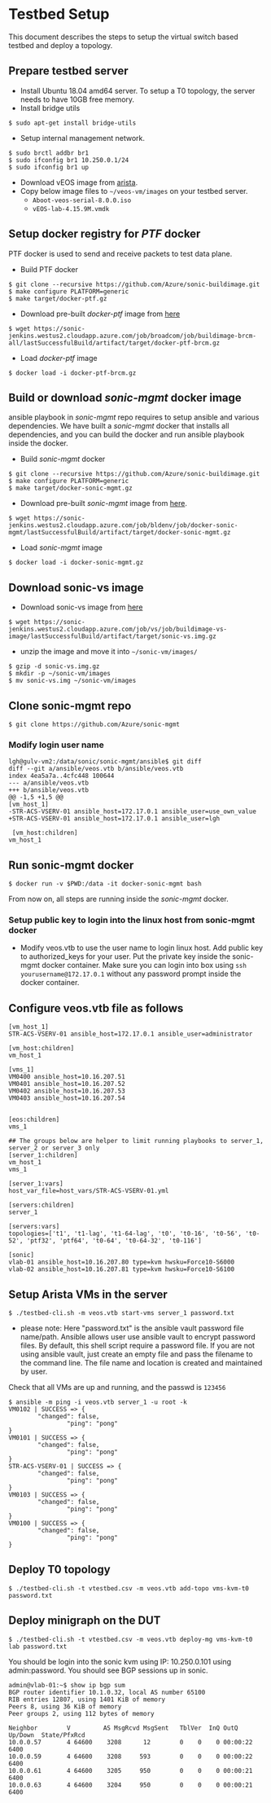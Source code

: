 # Testbed Setup

This document describes the steps to setup the virtual switch based testbed and deploy a topology.

## Prepare testbed server

- Install Ubuntu 18.04 amd64 server. To setup a T0 topology, the server needs to have 10GB free memory.
- Install bridge utils
```
$ sudo apt-get install bridge-utils
```
- Setup internal management network.

```
$ sudo brctl addbr br1
$ sudo ifconfig br1 10.250.0.1/24
$ sudo ifconfig br1 up
```


- Download vEOS image from [arista](https://www.arista.com/en/support/software-download).
- Copy below image files to ```~/veos-vm/images``` on your testbed server.
   - ```Aboot-veos-serial-8.0.0.iso```
   - ```vEOS-lab-4.15.9M.vmdk```

## Setup docker registry for *PTF* docker

PTF docker is used to send and receive packets to test data plane. 

- Build PTF docker
```
$ git clone --recursive https://github.com/Azure/sonic-buildimage.git
$ make configure PLATFORM=generic
$ make target/docker-ptf.gz
```

- Download pre-built *docker-ptf* image from [here](https://sonic-jenkins.westus2.cloudapp.azure.com/job/broadcom/job/buildimage-brcm-all/lastSuccessfulBuild/artifact/target/docker-ptf-brcm.gz)
```
$ wget https://sonic-jenkins.westus2.cloudapp.azure.com/job/broadcom/job/buildimage-brcm-all/lastSuccessfulBuild/artifact/target/docker-ptf-brcm.gz
```

- Load *docker-ptf* image
```
$ docker load -i docker-ptf-brcm.gz
```

## Build or download *sonic-mgmt* docker image

ansible playbook in *sonic-mgmt* repo requires to setup ansible and various dependencies.
We have built a *sonic-mgmt* docker that installs all dependencies, and you can build 
the docker and run ansible playbook inside the docker.

- Build *sonic-mgmt* docker
```
$ git clone --recursive https://github.com/Azure/sonic-buildimage.git
$ make configure PLATFORM=generic
$ make target/docker-sonic-mgmt.gz
```

- Download pre-built *sonic-mgmt* image from [here](https://sonic-jenkins.westus2.cloudapp.azure.com/job/bldenv/job/docker-sonic-mgmt/lastSuccessfulBuild/artifact/target/docker-sonic-mgmt.gz).
```
$ wget https://sonic-jenkins.westus2.cloudapp.azure.com/job/bldenv/job/docker-sonic-mgmt/lastSuccessfulBuild/artifact/target/docker-sonic-mgmt.gz
```

- Load *sonic-mgmt* image
```
$ docker load -i docker-sonic-mgmt.gz
```

## Download sonic-vs image

- Download sonic-vs image from [here](https://sonic-jenkins.westus2.cloudapp.azure.com/job/vs/job/buildimage-vs-image/lastSuccessfulBuild/artifact/target/sonic-vs.img.gz)
```
$ wget https://sonic-jenkins.westus2.cloudapp.azure.com/job/vs/job/buildimage-vs-image/lastSuccessfulBuild/artifact/target/sonic-vs.img.gz
```

- unzip the image and move it into ```~/sonic-vm/images/```
```
$ gzip -d sonic-vs.img.gz
$ mkdir -p ~/sonic-vm/images
$ mv sonic-vs.img ~/sonic-vm/images
```

## Clone sonic-mgmt repo

```
$ git clone https://github.com/Azure/sonic-mgmt
```

### Modify login user name
```
lgh@gulv-vm2:/data/sonic/sonic-mgmt/ansible$ git diff
diff --git a/ansible/veos.vtb b/ansible/veos.vtb
index 4ea5a7a..4cfc448 100644
--- a/ansible/veos.vtb
+++ b/ansible/veos.vtb
@@ -1,5 +1,5 @@
[vm_host_1]
-STR-ACS-VSERV-01 ansible_host=172.17.0.1 ansible_user=use_own_value
+STR-ACS-VSERV-01 ansible_host=172.17.0.1 ansible_user=lgh

 [vm_host:children]
vm_host_1
```

## Run sonic-mgmt docker

```
$ docker run -v $PWD:/data -it docker-sonic-mgmt bash
```

From now on, all steps are running inside the *sonic-mgmt* docker.

### Setup public key to login into the linux host from sonic-mgmt docker

- Modify veos.vtb to use the user name to login linux host. Add public key to authorized\_keys for your user. 
Put the private key inside the sonic-mgmt docker container. Make sure you can login into box using 
```ssh yourusername@172.17.0.1``` without any password prompt inside the docker container.

## Configure veos.vtb file as follows

```
[vm_host_1]
STR-ACS-VSERV-01 ansible_host=172.17.0.1 ansible_user=administrator

[vm_host:children]
vm_host_1

[vms_1]
VM0400 ansible_host=10.16.207.51
VM0401 ansible_host=10.16.207.52
VM0402 ansible_host=10.16.207.53
VM0403 ansible_host=10.16.207.54


[eos:children]
vms_1

## The groups below are helper to limit running playbooks to server_1, server_2 or server_3 only
[server_1:children]
vm_host_1
vms_1

[server_1:vars]
host_var_file=host_vars/STR-ACS-VSERV-01.yml

[servers:children]
server_1

[servers:vars]
topologies=['t1', 't1-lag', 't1-64-lag', 't0', 't0-16', 't0-56', 't0-52', 'ptf32', 'ptf64', 't0-64', 't0-64-32', 't0-116']

[sonic]
vlab-01 ansible_host=10.16.207.80 type=kvm hwsku=Force10-S6000
vlab-02 ansible_host=10.16.207.81 type=kvm hwsku=Force10-S6100
```

## Setup Arista VMs in the server

```
$ ./testbed-cli.sh -m veos.vtb start-vms server_1 password.txt
```
  - please note: Here "password.txt" is the ansible vault password file name/path. Ansible allows user use ansible vault to encrypt password files. By default, this shell script require a password file. If you are not using ansible vault, just create an empty file and pass the filename to the command line. The file name and location is created and maintained by user. 

Check that all VMs are up and running, and the passwd is ```123456```
```
$ ansible -m ping -i veos.vtb server_1 -u root -k
VM0102 | SUCCESS => {
        "changed": false, 
                "ping": "pong"
}
VM0101 | SUCCESS => {
        "changed": false, 
                "ping": "pong"
}
STR-ACS-VSERV-01 | SUCCESS => {
        "changed": false, 
                "ping": "pong"
}
VM0103 | SUCCESS => {
        "changed": false, 
                "ping": "pong"
}
VM0100 | SUCCESS => {
        "changed": false, 
                "ping": "pong"
}
```


## Deploy T0 topology

```
$ ./testbed-cli.sh -t vtestbed.csv -m veos.vtb add-topo vms-kvm-t0 password.txt
```

## Deploy minigraph on the DUT

```
$ ./testbed-cli.sh -t vtestbed.csv -m veos.vtb deploy-mg vms-kvm-t0 lab password.txt
```

You should be login into the sonic kvm using IP: 10.250.0.101 using admin:password.
You should see BGP sessions up in sonic.

```
admin@vlab-01:~$ show ip bgp sum
BGP router identifier 10.1.0.32, local AS number 65100
RIB entries 12807, using 1401 KiB of memory
Peers 8, using 36 KiB of memory
Peer groups 2, using 112 bytes of memory

Neighbor        V         AS MsgRcvd MsgSent   TblVer  InQ OutQ Up/Down  State/PfxRcd
10.0.0.57       4 64600    3208      12        0    0    0 00:00:22     6400
10.0.0.59       4 64600    3208     593        0    0    0 00:00:22     6400
10.0.0.61       4 64600    3205     950        0    0    0 00:00:21     6400
10.0.0.63       4 64600    3204     950        0    0    0 00:00:21     6400
```
